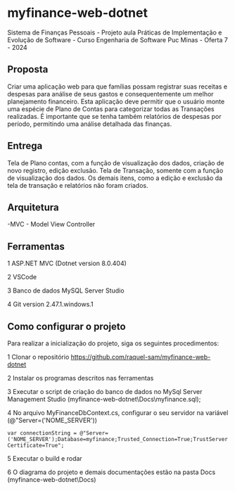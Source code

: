# myfinance-web-dotnet
Sistema de Finanças Pessoais - Projeto aula Práticas de Implementação e Evolução de Software - Curso Engenharia de Software Puc Minas - Oferta 7 - 2024

## Proposta

Criar uma aplicação web para que famílias possam registrar suas receitas e despesas para análise de seus gastos e consequentemente um melhor planejamento financeiro. Esta aplicação deve permitir que o usuário monte uma espécie de Plano de Contas para categorizar todas as Transações realizadas. É importante que se tenha também relatórios de despesas por
período, permitindo uma análise detalhada das finanças.

## Entrega
Tela de Plano contas, com a função de visualização dos dados, criação de novo registro, edição exclusão.
Tela de Transação, somente com a função de visualização dos dados. Os demais itens, como a edição e exclusão da tela de transação e relatórios não foram criados.

## Arquitetura

-MVC - Model View Controller

## Ferramentas

1 ASP.NET MVC (Dotnet version 8.0.404)

2 VSCode

3 Banco de dados MySQL Server Studio

4 Git version 2.47.1.windows.1


## Como configurar o projeto

Para realizar a inicialização do projeto, siga os seguintes procedimentos:

1 Clonar o repositório https://github.com/raquel-sam/myfinance-web-dotnet

2 Instalar os programas descritos nas ferramentas

3 Executar o script de criação do banco de dados no MySql Server Management Studio (myfinance-web-dotnet\Docs\myfinance.sql);

4 No arquivo MyFinanceDbContext.cs, configurar o seu servidor na variável (@"Server=('NOME_SERVER'))

```var connectionString = @"Server=('NOME_SERVER');Database=myfinance;Trusted_Connection=True;TrustServerCertificate=True";```

5 Executar o build e rodar

6 O diagrama do projeto e demais documentações estão na pasta Docs (myfinance-web-dotnet\Docs)